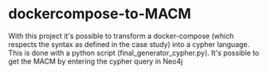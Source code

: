 # dockercompose-to-MACM
With this project it's possible to transform a docker-compose (which respects the syntax as defined in the case study) into a cypher language. This is done with a python script (final_generator_cypher.py). It's possible to get the MACM by entering the cypher query in Neo4j
